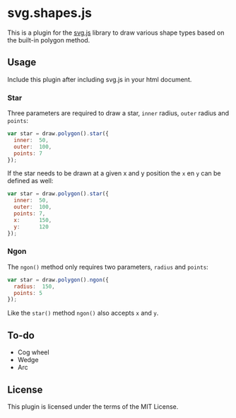 # svg.shapes.js

This is a plugin for the [svg.js](http://svgjs.com) library to draw various shape types based on the built-in polygon method.


## Usage

Include this plugin after including svg.js in your html document.

### Star
Three parameters are required to draw a star, `inner` radius, `outer` radius and `points`:

```javascript
var star = draw.polygon().star({
  inner:  50,
  outer:  100,
  points: 7
});
```

If the star needs to be drawn at a given x and y position the `x` en `y` can be defined as well:

```javascript
var star = draw.polygon().star({
  inner:  50,
  outer:  100,
  points: 7,
  x:      150,
  y:      120
});
```

### Ngon
The `ngon()` method only requires two parameters, `radius` and `points`:

```javascript
var star = draw.polygon().ngon({
  radius:  150,
  points: 5
});
```

Like the `star()` method `ngon()` also accepts `x` and `y`.



## To-do
- Cog wheel
- Wedge
- Arc

## License
This plugin is licensed under the terms of the MIT License.
